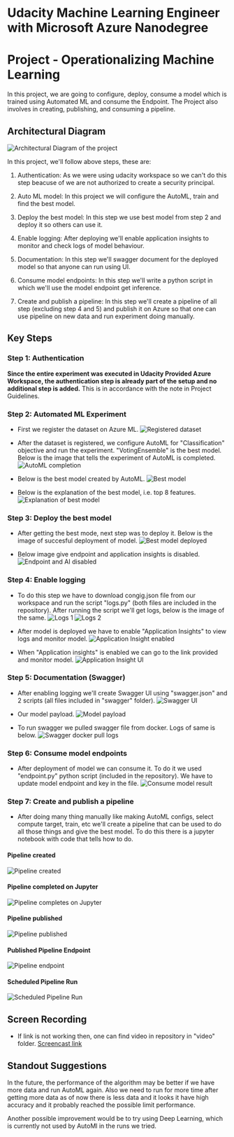 # Udacity Machine Learning Engineer with Microsoft Azure Nanodegree

# Project - Operationalizing Machine Learning

In this project, we are going to configure, deploy, consume a model which is trained using Automated ML and consume the Endpoint. The Project also involves in creating, publishing, and consuming a pipeline.

## Architectural Diagram
![Architectural Diagram of the project](./screenshots/azure_automl_architectural_diagram.png)

In this project, we'll follow above steps, these are:

1. Authentication: As we were using udacity workspace so we can't do this step beacuse of we are not authorized to create a security principal.

2. Auto ML model: In this project we will configure the AutoML, train and find the best model.

3. Deploy the best model: In this step we use best model from step 2 and deploy it so others can use it.

4. Enable logging: After deploying we'll enable application insights to monitor and check logs of model behaviour.

5. Documentation: In this step we'll swagger document for the deployed model so that anyone can run using UI.

6. Consume model endpoints: In this step we'll write a python script in which we'll use the model endpoint get inference.

7. Create and publish a pipeline: In this step we'll create a pipeline of all step (excluding step 4 and 5) and publish it on Azure so that one can use pipeline on new data and run experiment doing manually.

## Key Steps
### Step 1: Authentication
**Since the entire experiment was executed in Udacity Provided Azure Workspace, the authentication step is already part of the setup and no additional step is added.** This is in accordance with the note in Project Guidelines.

### Step 2: Automated ML Experiment
- First we register the dataset on Azure ML.
![Registered dataset](./screenshots/2_dataset.png)

- After the dataset is registered, we configure AutoML for "Classification" objective and run the experiment. "VotingEnsemble" is the best model. Below is the image that tells the experiment of AutoML is completed.
![AutoML completion](./screenshots/2_automl_complete.png)

-  Below is the best model created by AutoML.
![Best model](./screenshots/2_automl_best_model.png)

- Below is the explanation of the best model, i.e. top 8 features.
![Explanation of best model](./screenshots/2_automl_best_model_explain.png)

### Step 3: Deploy the best model
- After getting the best mode, next step was to deploy it. Below is the image of succesful deployment of model.
![Best model deployed](./screenshots/3_automl_model_deploy.png)

- Below image give endpoint and application insights is disabled.
![Endpoint and AI disabled](./screenshots/3_automl_model_deploy_ai_false.png)

### Step 4: Enable logging
- To do this step we have to download congig.json file from our workspace and run the script "logs.py" (both files are included in the repository). After running the script we'll get logs, below is the image of the same.
![Logs 1](./screenshots/4_logs_1.png)
![Logs 2](./screenshots/4_logs_2.png)

- After model is deployed we have to enable "Application Insights" to view logs and monitor model.
![Application Insight enabled](./screenshots/4_deployed_ai_true.png)

- When "Application insights" is enabled we can go to the link provided and monitor model.
![Application Insight UI](./screenshots/4_deployed_ai_ui.png)

### Step 5: Documentation (Swagger)
- After enabling logging we'll create Swagger UI using "swagger.json" and 2 scripts (all files included in "swagger" folder).
![Swagger UI](./screenshots/5_swagger_ui.png)

- Our model payload.
![Model payload](./screenshots/5_swagger_payload.png)

- To run swagger we pulled swagger file from docker. Logs of same is below.
![Swagger docker pull logs](./screenshots/5_swagger_docker_pull.png)

### Step 6: Consume model endpoints
- After deployment of model we can consume it. To do it we used "endpoint.py" python script (included in the repository). We have to update model endpoint and key in the file.
![Consume model result](./screenshots/6_score_result.PNG)

### Step 7: Create and publish a pipeline
- After doing many thing manually like making AutoML configs, select compute target, train, etc we'll create a pipeline that can be used to do all those things and give the best model. To do this there is a jupyter notebook with code that tells how to do.
#### Pipeline created
![Pipeline created](./screenshots/7_pipeline_created.png)

#### Pipeline completed on Jupyter
![Pipeline completes on Jupyter](./screenshots/7_jupyter_step_runs.png)

#### Pipeline published
![Pipeline published](./screenshots/7_pipeline_published.png)

#### Published Pipeline Endpoint
![Pipeline endpoint](./screenshots/7_pipeline_endpoint.png)

#### Scheduled Pipeline Run
![Scheduled Pipeline Run](./screenshots/7_sheduled_run.png)

## Screen Recording
- If link is not working then, one can find video in repository in "video" folder. 
[Screencast link](https://drive.google.com/file/d/1r_CgNGdqX62BnslVC9iZEspJpQDt2VMj/view?usp=sharing)

## Standout Suggestions
In the future, the performance of the algorithm may be better if we have more data and run AutoML again. Also we need to run for more time after getting more data as of now there is less data and it looks it have high accuracy and it probably reached the possible limit performance.

Another possible improvement would be to try using Deep Learning, which is currently not used by AutoMl in the runs we tried.
